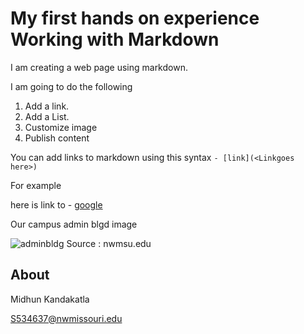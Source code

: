 # My first hands on experience Working with Markdown 

I am creating a web page using markdown.

I am going to do the following

1. Add a link.
1. Add a List.
1. Customize image
1. Publish content

You can add links to markdown using this syntax `- [link](<Linkgoes here>)` 

For example 

here is link to - [google](https://google.com)

Our campus admin blgd image

![adminbldg](https://www.nwmissouri.edu/services/facility/images/buildings/Admin%20Bldg%20South%20sid.jpg)
Source : nwmsu.edu

##  About
Midhun Kandakatla

S534637@nwmissouri.edu
